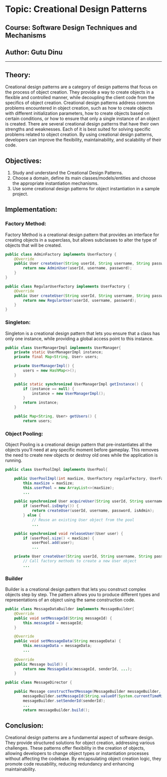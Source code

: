# Topic: Creational Design Patterns
## Course: Software Design Techniques and Mechanisms
## Author: Gutu Dinu

---

## Theory:
Creational design patterns are a category of design patterns that focus on the process 
of object creation. They provide a way to create objects in a flexible and controlled 
manner, while decoupling the client code from the specifics of object creation. 
Creational design patterns address common problems encountered in object creation, 
such as how to create objects with different initialization parameters, how to 
create objects based on certain conditions, or how to ensure that only a single 
instance of an object is created. There are several creational design patterns that 
have their own strengths and weaknesses. Each of it is best suited for solving 
specific problems related to object creation. By using creational design patterns, 
developers can improve the flexibility, maintainability, and scalability of their code.

## Objectives:

1. Study and understand the Creational Design Patterns.
2. Choose a domain, define its main classes/models/entities and choose the appropriate instantiation mechanisms.
3. Use some creational design patterns for object instantiation in a sample project.

## Implementation:

### Factory Method:
Factory Method is a creational design pattern that provides an interface for creating 
objects in a superclass, but allows subclasses to alter the type of objects that will 
be created.
```java
public class AdminFactory implements UserFactory {
    @Override
    public User createUser(String userId, String username, String password) {
        return new AdminUser(userId, username, password);
    }
}

public class RegularUserFactory implements UserFactory {
    @Override
    public User createUser(String userId, String username, String password) {
        return new RegularUser(userId, username, password);
    }
}
```
### Singleton:
Singleton is a creational design pattern that lets you ensure that a class has 
only one instance, while providing a global access point to this instance.
```java
public class UserManagerImpl implements UserManager{
    private static UserManagerImpl instance;
    private final Map<String, User> users;

    private UserManagerImpl() {
        users = new HashMap<>();
    }

    public static synchronized UserManagerImpl getInstance() {
        if (instance == null) {
            instance = new UserManagerImpl();
        }
        return instance;
    }

    public Map<String, User> getUsers() {
        return users;
```

### Object Pooling:
Object Pooling is a creational design pattern that pre-instantiates all the objects 
you’ll need at any specific moment before gameplay. This removes the need to create 
new objects or destroy old ones while the application is running.
```java
public class UserPoolImpl implements UserPool{

    public UserPoolImpl(int maxSize, UserFactory regularFactory, UserFactory adminFactory) {
        this.maxSize = maxSize;
        this.userPool = new ArrayList<>(maxSize);
        ...

    public synchronized User acquireUser(String userId, String username, String password, boolean isAdmin) {
        if (userPool.isEmpty()) {
            return createUser(userId, username, password, isAdmin);
        } else {
            // Reuse an existing User object from the pool
            ...

    public synchronized void releaseUser(User user) {
        if (userPool.size() < maxSize) {
            userPool.add(user);
            ...

    private User createUser(String userId, String username, String password, boolean isAdmin) {
        // Call factory methods to create a new User object
        ...

```
### Builder
Builder is a creational design pattern that lets you construct complex objects step 
by step. The pattern allows you to produce different types and representations of an 
object using the same construction code.
```java
public class MessageDataBuilder implements MessageBuilder{
    @Override
    public void setMessageId(String messageId) {
        this.messageId = messageId;
    }

    @Override
    public void setMessageData(String messageData) {
        this.messageData = messageData;
        ...
    
    @Override
    public Message build() {
        return new MessageData(messageId, senderId, ...);
    }

public class MessageDirector {

    public Message constructTextMessage(MessageBuilder messageBuilder, ...) {
        messageBuilder.setMessageId(String.valueOf(System.currentTimeMillis()));
        messageBuilder.setSenderId(senderId);
        ...
        return messageBuilder.build();
```
## Conclusion:
Creational design patterns are a fundamental aspect of software design. They provide 
structured solutions for object creation, addressing various challenges. 
These patterns offer flexibility in the creation of objects, allowing developers to 
change object types or instantiation processes without affecting the codebase. 
By encapsulating object creation logic, they promote code reusability, reducing 
redundancy and enhancing maintainability.
